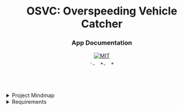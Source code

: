 <h1 align = "center">OSVC: Overspeeding Vehicle Catcher</h1>
<h3 align = "center">App Documentation</h3>

<div align="center">
<a href="https://opensource.org/licenses/MIT"><img src="https://img.shields.io/badge/License-MIT-yellow.svg" alt="MIT"></a>
</div>


<div align="center">
    <a href="https://github.com/suhanpark/facecheck">
        <img src="https://github.com/ultralytics/yolov5/releases/download/v1.0/logo-social-github.png" width="2%"/>
    </a>
    <img width="2%" />
    <a href="">
        <img src="https://github.com/ultralytics/yolov5/releases/download/v1.0/logo-social-linkedin.png" width="2%"/>
    </a>
    <img width="2%" />
    <a href="">
        <img src="https://github.com/ultralytics/yolov5/releases/download/v1.0/logo-social-instagram.png" width="2%"/>
    </a>
</div>

<details>
<summary>Project Mindmap</summary>
    
# <h2 align = "center" >OSVC project structure![primary mind map]()![Project midmap](https://user-images.githubusercontent.com/44104676/147620750-14179644-6db5-4c4d-afba-afd41257c829.png)
</h3>


</details>

<details>
<summary>Requirements</summary>

Please make sure to update `requirements.txt` when after finalizing a module using:

    $ pip freeze > requirements.txt
    
How to install all the requirements:

    $ pip install -r requirements.txt
</details>
